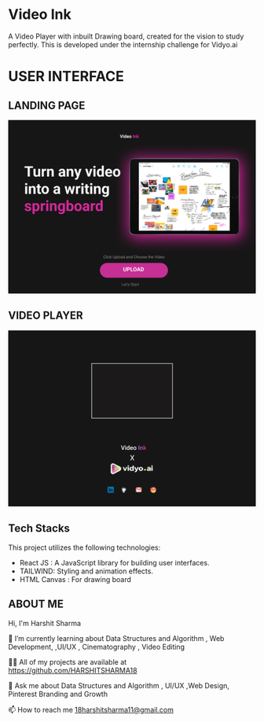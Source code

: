 
# Video Ink

A Video Player with inbuilt Drawing board, created for the vision to study perfectly. This is developed under the internship challenge for Vidyo.ai 





# USER INTERFACE

## LANDING PAGE

![Landing Page](https://github.com/HARSHITSHARMA18/Video-Ink/blob/main/public/Video%20Ink%20Landing.png)

## VIDEO PLAYER 

![Secondary Page](https://github.com/HARSHITSHARMA18/Video-Ink/blob/main/public/Video%20Ink%20Secondary.png)

## Tech Stacks

This project utilizes the following technologies:

- React JS : A JavaScript library for building user interfaces.
- TAILWIND: Styling and animation effects.
- HTML Canvas : For drawing board


##  ABOUT ME
Hi, I'm Harshit Sharma

🌱 I’m currently learning about Data Structures and Algorithm , Web Development, ,UI/UX , Cinematography , Video Editing

👨‍💻 All of my projects are available at https://github.com/HARSHITSHARMA18

💬 Ask me about Data Structures and Algorithm , UI/UX ,Web Design, Pinterest Branding and Growth

📫 How to reach me 18harshitsharma11@gmail.com
